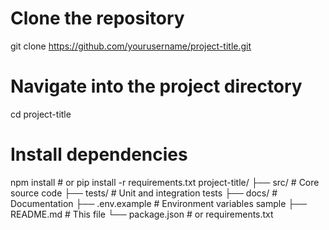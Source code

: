 # Clone the repository
git clone https://github.com/yourusername/project-title.git

# Navigate into the project directory
cd project-title

# Install dependencies
npm install        # or pip install -r requirements.txt
project-title/
├── src/                  # Core source code
├── tests/                # Unit and integration tests
├── docs/                 # Documentation
├── .env.example          # Environment variables sample
├── README.md             # This file
└── package.json          # or requirements.txt
